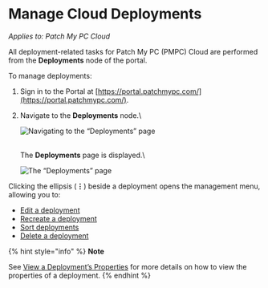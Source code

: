 # Manage Cloud Deployments

_Applies to: Patch My PC Cloud_

All deployment-related tasks for Patch My PC (PMPC) Cloud are performed from the **Deployments** node of the portal.

To manage deployments:

1. Sign in to the Portal at [https://portal.patchmypc.com/](https://portal.patchmypc.com/).
2.  Navigate to the **Deployments** node.\


    ![Navigating to the “Deployments” page](/_images/image-%281457%29.png-"Navigating-to-the-\"Deployments\"-page" "Navigating to the “Deployments” page")

    \
    The **Deployments** page is displayed.\


    ![The “Deployments” page](/_images/image-%281458%29.png-"The-\"Deployments\"-page" "The “Deployments” page")

Clicking the ellipsis (**⋮**) beside a deployment opens the management menu, allowing you to:

* [Edit a deployment](edit-a-cloud-deployment.md)
* [Recreate a deployment](recreate-a-cloud-deployment.md)
* [Sort deployments](sort-cloud-deployments.md)
* [Delete a deployment](delete-a-cloud-deployment.md)

{% hint style="info" %}
**Note**

See [View a Deployment’s Properties](view-a-cloud-deployments-properties.md) for more details on how to view the properties of a deployment.
{% endhint %}
